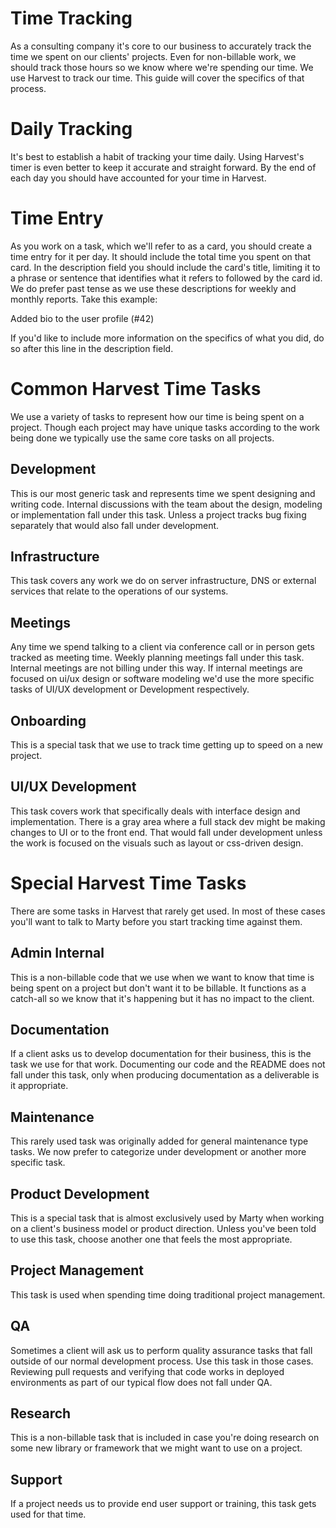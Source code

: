 # Time Tracking

As a consulting company it's core to our business to accurately track the time we spent on our clients' projects. Even for non-billable work, we should track those hours so we know where we're spending our time.  We use Harvest to track our time.  This guide will cover the specifics of that process.

# Daily Tracking

It's best to establish a habit of tracking your time daily.  Using Harvest's timer is even better to keep it accurate and straight forward.  By the end of each day you should have accounted for your time in Harvest.  

# Time Entry

As you work on a task, which we'll refer to as a card, you should create a time entry for it per day.  It should include the total time you spent on that card.  In the description field you should include the card's title, limiting it to a phrase or sentence that identifies what it refers to followed by the card id.  We do prefer past tense as we use these descriptions for weekly and monthly reports.  Take this example:

Added bio to the user profile (#42)

If you'd like to include more information on the specifics of what you did, do so after this line in the description field.

# Common Harvest Time Tasks

We use a variety of tasks to represent how our time is being spent on a project. Though each project may have unique tasks according to the work being done we typically use the same core tasks on all projects.  

## Development

This is our most generic task and represents time we spent designing and writing code.  Internal discussions with the team about the design, modeling or implementation fall under this task.  Unless a project tracks bug fixing separately that would also fall under development.

## Infrastructure

This task covers any work we do on server infrastructure, DNS or external services that relate to the operations of our systems.

## Meetings

Any time we spend talking to a client via conference call or in person gets tracked as meeting time.  Weekly planning meetings fall under this task. Internal meetings are not billing under this way.  If internal meetings are focused on ui/ux design or software modeling we'd use the more specific tasks of UI/UX development or Development respectively.  

## Onboarding

This is a special task that we use to track time getting up to speed on a new project.  

## UI/UX Development

This task covers work that specifically deals with interface design and implementation.  There is a gray area where a full stack dev might be making changes to UI or to the front end.  That would fall under development unless the work is focused on the visuals such as layout or css-driven design.  


# Special Harvest Time Tasks

There are some tasks in Harvest that rarely get used.  In most of these cases you'll want to talk to Marty before you start tracking time against them.

## Admin Internal

This is a non-billable code that we use when we want to know that time is being spent on a project but don't want it to be billable. It functions as a catch-all so we know that it's happening but it has no impact to the client.

## Documentation

If a client asks us to develop documentation for their business, this is the task we use for that work.  Documenting our code and the README does not fall under this task, only when producing documentation as a deliverable is it appropriate.

## Maintenance

This rarely used task was originally added for general maintenance type tasks. We now prefer to categorize under development or another more specific task.

## Product Development

This is a special task that is almost exclusively used by Marty when working on a client's business model or product direction.  Unless you've been told to use this task, choose another one that feels the most appropriate.

## Project Management

This task is used when spending time doing traditional project management.

## QA

Sometimes a client will ask us to perform quality assurance tasks that fall outside of our normal development process. Use this task in those cases.  Reviewing pull requests and verifying that code works in deployed environments as part of our typical flow does not fall under QA.

## Research

This is a non-billable task that is included in case you're doing research on some new library or framework that we might want to use on a project.  

## Support

If a project needs us to provide end user support or training, this task gets used for that time. 